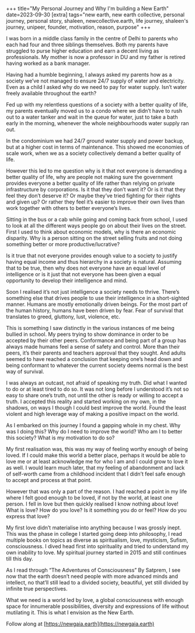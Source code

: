 +++
title="My Personal Journey and Why I'm building a New Earth"
date=2023-09-30
[extra]
tags="new earth, new earth collective, personal journey, personal story, shaleen, newcollective.earth, life journey, shaleen's journey, unipeer, founder, motivation, reason, purpose"
+++

I was born in a middle class family in the centre of Delhi to parents who each had
four and three siblings themselves. Both my parents have struggled to purse higher
education and earn a decent living as professionals. My mother is now a professor
in DU and my father is retired having worked as a bank manager. 

Having had a humble beginning, I always asked my parents how as a society
we’ve not managed to ensure 24/7 supply of water and electricity.
Even as a child I asked why do we need to pay for water supply.
Isn’t water freely available throughout the earth?

<!-- more -->

Fed up with my relentless questions of a society with a better quality of life,
my parents eventually moved us to a condo where we didn’t have to rush out to a
water tanker and wait in the queue for water, just to take a bath early in the morning,
whenever the whole neighbourhoods water supply ran out.

In the condominium we had 24/7 ground water supply and power backup, but at a higher cost in terms of maintenance.
This showed me economies of scale work, when we as a society collectively demand a better quality of life. 

However this led to me question why is it that not everyone is demanding a better
quality of life, why are people not making sure the government provides everyone
a better quality of life rather than relying on private infrastructure by corporations.
Is it that they don’t want it? Or is it that they feel they don’t deserve it?
Or maybe they’ve tried fighting for their rights and given up? Or rather they feel
it’s easier to improve their own lives than work together with others to better everyone’s lives.

Sitting in the bus or a cab while going and coming back from school, I used to look
at all the different ways people go on about their lives on the street.
First I used to think about economic models, why is there an economic disparity.
Why is a person sitting on the street selling fruits and not doing something better or more productive/lucrative?

Is it true that not everyone provides enough value to a society to justify having
equal income and thus hierarchy in a society is natural. Assuming that to be true,
then why does not everyone have an equal level of intelligence or is it just that
not everyone has been given a equal opportunity to develop their intelligence and mind.

Soon I realised it’s not just intelligence a society needs to thrive.
There’s something else that drives people to use their intelligence in a short-sighted manner.
Humans are mostly emotionally driven beings. For the most part of the human history,
humans have been driven by fear. Fear of survival that translates to greed, gluttony, lust, violence, etc.

This is something I saw distinctly in the various instances of me being bullied in school.
My peers trying to show dominance in order to be accepted by their other peers.
Conformance and being part of a group has always made humans feel a sense of safety and control.
More than their peers, it’s their parents and teachers approval that they sought.
And adults seemed to have reached a conclusion that keeping one’s head down and
being conformant to whatever the current society deems normal is the best way of survival. 

I was always an outcast, not afraid of speaking my truth. Did what I wanted to do or at least tired to do so.
It was not long before I understood it’s not so easy to share one’s truth,
not until the other is ready or willing to accept a truth.
I accepted this reality and started working on my own, in the shadows,
on ways I though I could best improve the world.
Found the least violent and high leverage way of making a positive impact on the world.

As I embarked on this journey I found a gapping whole in my chest.
Why was I doing this? Why do I need to improve the world?
Who am I to better this society? What is my motivation to do so?

My first realisation was, this was my way of feeling worthy enough of being loved.
If I could make this world a better place, perhaps it would be able to love me or
at least acknowledge me for who I am and I could grow to love it as well.
I would learn much later, that my feeling of abandonment and lack of self-worth
came from a childhood incident that I didn’t feel safe enough to accept and process at that point.

However that was only a part of the reason. I had reached a point in my life where
I felt good enough to be loved, if not by the world, at least one person. 
I fell in love but then quickly realised I know nothing about love! What is love?
How do you love? Is it something you do or feel? How do you express that love?

My first love didn’t materialise into anything because I was grossly inept.
This was the phase in college I started going deep into philosophy, 
I read multiple books on topics as diverse as spiritualism, love, mysticism, Sufism, consciousness.
I dived head first into spirituality and tried to understand my own inability to love.
My spiritual journey started in 2015 and still continues till this day.

As I read through “The Adventures of Consciousness” By Satprem,
I see now that the earth doesn’t need people with more advanced minds and intellect,
no that’ll still lead to a divided society, beautiful, yet still divided by infinite true perspectives. 

What we need is a world led by love, a global consciousness with enough space for
innumerable possibilities, diversity and expressions of life without mutilating it.
This is what I envision as the New Earth.

Follow along at [https://newgaia.earth](https://newgaia.earth)
